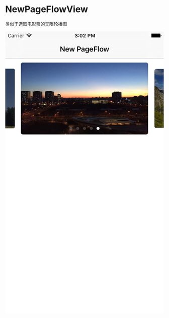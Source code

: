 # NewPageFlowView

类似于选取电影票的无限轮播图


 ![image](https://github.com/MrJalen/NewPageFlowView/raw/master/NewPageFlowView/NewPageFlowView/Image/SimulatorImage.png)
